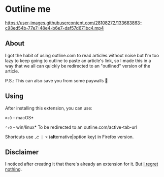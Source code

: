 # Outline me

https://user-images.githubusercontent.com/28108272/133683863-c93ed54b-77e7-48e4-b6e7-daf57d671bc4.mp4

## About
I got the habit of using outline.com to read articles without noise but I'm too lazy to keep going to outline to paste an article's link, so I made this in a way that we all can quickly be redirected to an "outlined" version of the article.

P.S.: This can also save you from some paywalls 👀

## Using
After installing this extension, you can use:

`⌘⇧O` - macOS*

`⌃⇧O` - win/linux*
To be redirected to an outline.com/active-tab-url

Shortcuts use `⎇ | ⌥` (**alt**ernative|option key) in Firefox version.

## Disclaimer
I noticed after creating it that there's already an extension for it. But [I regret nothing](https://en.wikipedia.org/wiki/Not_invented_here).
